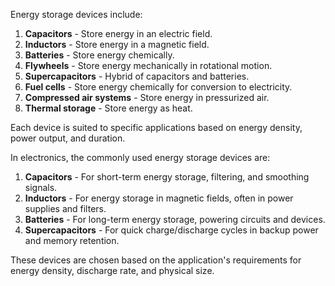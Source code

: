 Energy storage devices include:

1. **Capacitors** - Store energy in an electric field.
2. **Inductors** - Store energy in a magnetic field.
3. **Batteries** - Store energy chemically.
4. **Flywheels** - Store energy mechanically in rotational motion.
5. **Supercapacitors** - Hybrid of capacitors and batteries.
6. **Fuel cells** - Store energy chemically for conversion to electricity.
7. **Compressed air systems** - Store energy in pressurized air.
8. **Thermal storage** - Store energy as heat.

Each device is suited to specific applications based on energy density, power output, and duration.

In electronics, the commonly used energy storage devices are:

1. **Capacitors** - For short-term energy storage, filtering, and smoothing signals.
2. **Inductors** - For energy storage in magnetic fields, often in power supplies and filters.
3. **Batteries** - For long-term energy storage, powering circuits and devices.
4. **Supercapacitors** - For quick charge/discharge cycles in backup power and memory retention.

These devices are chosen based on the application's requirements for energy density, discharge rate, and physical size.
